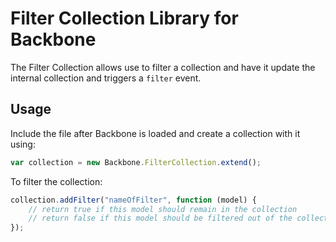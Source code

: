 # Filter Collection Library for Backbone
The Filter Collection allows use to filter a collection and have it update the internal collection and triggers a `filter` event.

## Usage 
Include the file after Backbone is loaded and create a collection with it using:

```javascript
var collection = new Backbone.FilterCollection.extend();
```

To filter the collection:

```javascript
collection.addFilter("nameOfFilter", function (model) {
    // return true if this model should remain in the collection
    // return false if this model should be filtered out of the collection
});
```

